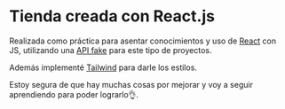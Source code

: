 # Tienda creada con React.js

Realizada como práctica para asentar conocimientos y uso de [React](https://react.dev/) con JS, utilizando una [API fake](https://fakeapi.platzi.com/) para este tipo de proyectos.

Además implementé [Tailwind](https://tailwindui.com/) para darle los estilos. 

Estoy segura de que hay muchas cosas por mejorar y voy a seguir aprendiendo para poder lograrlo👌.


